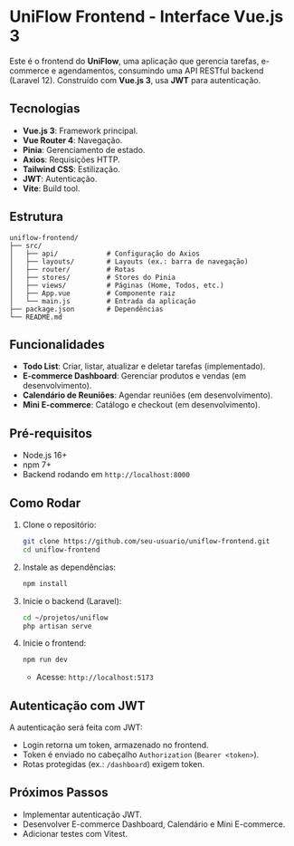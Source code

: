 # UniFlow Frontend - Interface Vue.js 3

Este é o frontend do **UniFlow**, uma aplicação que gerencia tarefas, e-commerce e agendamentos, consumindo uma API RESTful backend (Laravel 12). Construído com **Vue.js 3**, usa **JWT** para autenticação.

## Tecnologias

- **Vue.js 3**: Framework principal.
- **Vue Router 4**: Navegação.
- **Pinia**: Gerenciamento de estado.
- **Axios**: Requisições HTTP.
- **Tailwind CSS**: Estilização.
- **JWT**: Autenticação.
- **Vite**: Build tool.

## Estrutura

```
uniflow-frontend/
├── src/
│   ├── api/            # Configuração do Axios
│   ├── layouts/        # Layouts (ex.: barra de navegação)
│   ├── router/         # Rotas
│   ├── stores/         # Stores do Pinia
│   ├── views/          # Páginas (Home, Todos, etc.)
│   ├── App.vue         # Componente raiz
│   └── main.js         # Entrada da aplicação
├── package.json        # Dependências
└── README.md
```

## Funcionalidades

- **Todo List**: Criar, listar, atualizar e deletar tarefas (implementado).
- **E-commerce Dashboard**: Gerenciar produtos e vendas (em desenvolvimento).
- **Calendário de Reuniões**: Agendar reuniões (em desenvolvimento).
- **Mini E-commerce**: Catálogo e checkout (em desenvolvimento).

## Pré-requisitos

- Node.js 16+
- npm 7+
- Backend rodando em `http://localhost:8000`

## Como Rodar

1. Clone o repositório:
   ```bash
   git clone https://github.com/seu-usuario/uniflow-frontend.git
   cd uniflow-frontend
   ```

2. Instale as dependências:
   ```bash
   npm install
   ```

3. Inicie o backend (Laravel):
   ```bash
   cd ~/projetos/uniflow
   php artisan serve
   ```

4. Inicie o frontend:
   ```bash
   npm run dev
   ```
   - Acesse: `http://localhost:5173`

## Autenticação com JWT

A autenticação será feita com JWT:
- Login retorna um token, armazenado no frontend.
- Token é enviado no cabeçalho `Authorization` (`Bearer <token>`).
- Rotas protegidas (ex.: `/dashboard`) exigem token.

## Próximos Passos

- Implementar autenticação JWT.
- Desenvolver E-commerce Dashboard, Calendário e Mini E-commerce.
- Adicionar testes com Vitest.